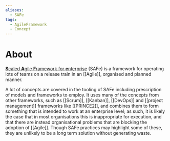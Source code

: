 ```yaml
---
aliases:
  - SAFe
tags:
  - AgileFramework
  - Concept
---
```

# About
[**S**caled **A**gile **F**ramework for **e**nterprise](https://scaledagileframework.com/) (SAFe) is a framework for operating lots of teams on a release train in an [[Agile]], organised and planned manner.

A lot of concepts are covered in the tooling of SAFe including prescription of models and frameworks to employ. It uses many of the concepts from other frameworks, such as [[Scrum]], [[Kanban]], [[DevOps]] and [[project management]] frameworks like [[PRINCE2]], and combines them to form something that is intended to work at an enterprise level; as such, it is likely the case that in most organisations this is inappropriate for execution, and that there are instead organisational problems that are blocking the adoption of [[Agile]]. Though SAFe practices may highlight some of these, they are unlikely to be a long term solution without generating waste.